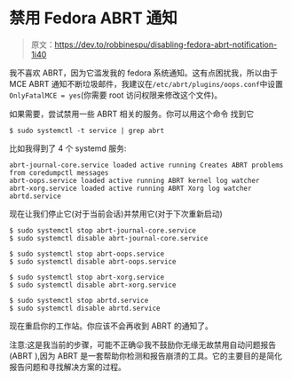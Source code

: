 # 禁用 Fedora ABRT 通知

> 原文：<https://dev.to/robbinespu/disabling-fedora-abrt-notification-1i40>

我不喜欢 ABRT，因为它滥发我的 fedora 系统通知。这有点困扰我，所以由于 MCE ABRT 通知不断垃圾邮件，我建议在`/etc/abrt/plugins/oops.conf`中设置`OnlyFatalMCE = yes`(你需要 root 访问权限来修改这个文件)。

如果需要，尝试禁用一些 ABRT 相关的服务。你可以用这个命令
找到它

```
$ sudo systemctl -t service | grep abrt 
```

比如我得到了 4 个 systemd 服务:

```
abrt-journal-core.service loaded active running Creates ABRT problems from coredumpctl messages                              
abrt-oops.service loaded active running ABRT kernel log watcher                                                      
abrt-xorg.service loaded active running ABRT Xorg log watcher                                                        
abrtd.service 
```

现在让我们停止它(对于当前会话)并禁用它(对于下次重新启动)

```
$ sudo systemctl stop abrt-journal-core.service 
$ sudo systemctl disable abrt-journal-core.service

$ sudo systemctl stop abrt-oops.service
$ sudo systemctl disable abrt-oops.service

$ sudo systemctl stop abrt-xorg.service
$ sudo systemctl disable abrt-xorg.service

$ sudo systemctl stop abrtd.service
$ sudo systemctl disable abrtd.service 
```

现在重启你的工作站。你应该不会再收到 ABRT 的通知了。

注意:这是我当前的步骤，可能不正确😛我不鼓励你无缘无故禁用自动问题报告(ABRT ),因为 ABRT 是一套帮助你检测和报告崩溃的工具。它的主要目的是简化报告问题和寻找解决方案的过程。
